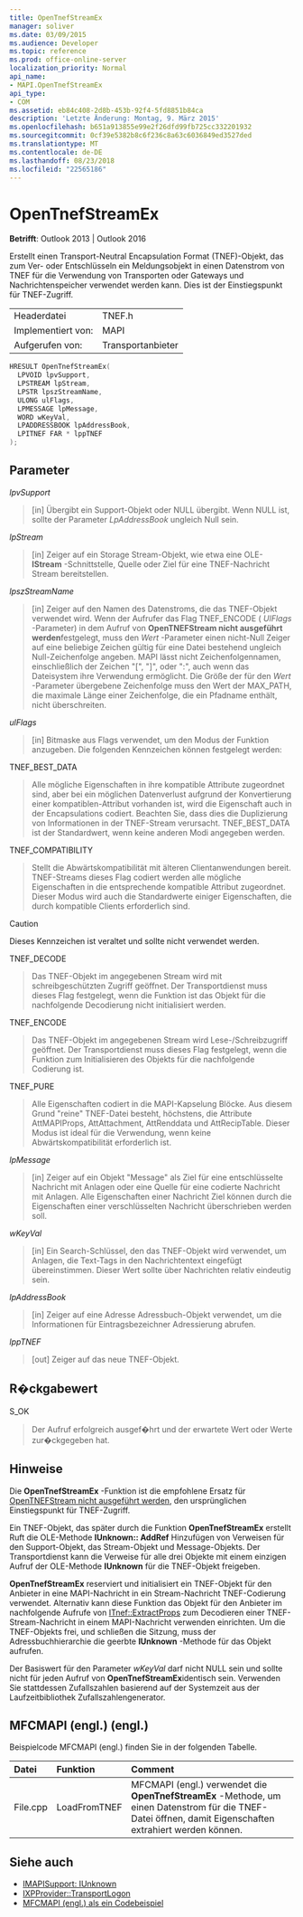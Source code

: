 ```yaml
---
title: OpenTnefStreamEx
manager: soliver
ms.date: 03/09/2015
ms.audience: Developer
ms.topic: reference
ms.prod: office-online-server
localization_priority: Normal
api_name:
- MAPI.OpenTnefStreamEx
api_type:
- COM
ms.assetid: eb84c408-2d8b-453b-92f4-5fd8851b84ca
description: 'Letzte Änderung: Montag, 9. März 2015'
ms.openlocfilehash: b651a913855e99e2f26dfd99fb725cc332201932
ms.sourcegitcommit: 0cf39e5382b8c6f236c8a63c6036849ed3527ded
ms.translationtype: MT
ms.contentlocale: de-DE
ms.lasthandoff: 08/23/2018
ms.locfileid: "22565186"
---
```

# <a name="opentnefstreamex"></a>OpenTnefStreamEx

**Betrifft**: Outlook 2013 | Outlook 2016 
  
Erstellt einen Transport-Neutral Encapsulation Format (TNEF)-Objekt, das zum Ver- oder Entschlüsseln ein Meldungsobjekt in einen Datenstrom von TNEF für die Verwendung von Transporten oder Gateways und Nachrichtenspeicher verwendet werden kann. Dies ist der Einstiegspunkt für TNEF-Zugriff. 
  
|||
|:-----|:-----|
|Headerdatei  <br/> |TNEF.h  <br/> |
|Implementiert von:  <br/> |MAPI  <br/> |
|Aufgerufen von:  <br/> |Transportanbieter  <br/> |
   
```cpp
HRESULT OpenTnefStreamEx(
  LPVOID lpvSupport,
  LPSTREAM lpStream,
  LPSTR lpszStreamName,
  ULONG ulFlags,
  LPMESSAGE lpMessage,
  WORD wKeyVal,
  LPADDRESSBOOK lpAddressBook,
  LPITNEF FAR * lppTNEF
);
```

## <a name="parameters"></a>Parameter

_lpvSupport_
  
> [in] Übergibt ein Support-Objekt oder NULL übergibt. Wenn NULL ist, sollte der Parameter _LpAddressBook_ ungleich Null sein. 
    
_lpStream_
  
> [in] Zeiger auf ein Storage Stream-Objekt, wie etwa eine OLE- **IStream** -Schnittstelle, Quelle oder Ziel für eine TNEF-Nachricht Stream bereitstellen. 
    
_lpszStreamName_
  
> [in] Zeiger auf den Namen des Datenstroms, die das TNEF-Objekt verwendet wird. Wenn der Aufrufer das Flag TNEF_ENCODE ( _UlFlags_ -Parameter) in dem Aufruf von **OpenTNEFStream nicht ausgeführt werden**festgelegt, muss den _Wert_ -Parameter einen nicht-Null Zeiger auf eine beliebige Zeichen gültig für eine Datei bestehend ungleich Null-Zeichenfolge angeben. MAPI lässt nicht Zeichenfolgennamen, einschließlich der Zeichen "[", "]", oder ":", auch wenn das Dateisystem ihre Verwendung ermöglicht. Die Größe der für den _Wert_ -Parameter übergebene Zeichenfolge muss den Wert der MAX_PATH, die maximale Länge einer Zeichenfolge, die ein Pfadname enthält, nicht überschreiten. 
    
_ulFlags_
  
> [in] Bitmaske aus Flags verwendet, um den Modus der Funktion anzugeben. Die folgenden Kennzeichen können festgelegt werden:
    
TNEF_BEST_DATA 
  
> Alle mögliche Eigenschaften in ihre kompatible Attribute zugeordnet sind, aber bei ein möglichen Datenverlust aufgrund der Konvertierung einer kompatiblen-Attribut vorhanden ist, wird die Eigenschaft auch in der Encapsulations codiert. Beachten Sie, dass dies die Duplizierung von Informationen in der TNEF-Stream verursacht. TNEF_BEST_DATA ist der Standardwert, wenn keine anderen Modi angegeben werden. 
    
TNEF_COMPATIBILITY 
  
> Stellt die Abwärtskompatibilität mit älteren Clientanwendungen bereit. TNEF-Streams dieses Flag codiert werden alle mögliche Eigenschaften in die entsprechende kompatible Attribut zugeordnet. Dieser Modus wird auch die Standardwerte einiger Eigenschaften, die durch kompatible Clients erforderlich sind. 
    
  > [!CAUTION]
  > Dieses Kennzeichen ist veraltet und sollte nicht verwendet werden. 
  
TNEF_DECODE 
  
> Das TNEF-Objekt im angegebenen Stream wird mit schreibgeschützten Zugriff geöffnet. Der Transportdienst muss dieses Flag festgelegt, wenn die Funktion ist das Objekt für die nachfolgende Decodierung nicht initialisiert werden.
    
TNEF_ENCODE 
  
> Das TNEF-Objekt im angegebenen Stream wird Lese-/Schreibzugriff geöffnet. Der Transportdienst muss dieses Flag festgelegt, wenn die Funktion zum Initialisieren des Objekts für die nachfolgende Codierung ist.
    
TNEF_PURE 
  
> Alle Eigenschaften codiert in die MAPI-Kapselung Blöcke. Aus diesem Grund "reine" TNEF-Datei besteht, höchstens, die Attribute AttMAPIProps, AttAttachment, AttRenddata und AttRecipTable. Dieser Modus ist ideal für die Verwendung, wenn keine Abwärtskompatibilität erforderlich ist.
    
_lpMessage_
  
> [in] Zeiger auf ein Objekt "Message" als Ziel für eine entschlüsselte Nachricht mit Anlagen oder eine Quelle für eine codierte Nachricht mit Anlagen. Alle Eigenschaften einer Nachricht Ziel können durch die Eigenschaften einer verschlüsselten Nachricht überschrieben werden soll.
    
_wKeyVal_
  
> [in] Ein Search-Schlüssel, den das TNEF-Objekt wird verwendet, um Anlagen, die Text-Tags in den Nachrichtentext eingefügt übereinstimmen. Dieser Wert sollte über Nachrichten relativ eindeutig sein. 
    
_lpAddressBook_
  
> [in] Zeiger auf eine Adresse Adressbuch-Objekt verwendet, um die Informationen für Eintragsbezeichner Adressierung abrufen. 
    
_lppTNEF_
  
> [out] Zeiger auf das neue TNEF-Objekt.
    
## <a name="return-value"></a>R�ckgabewert

S_OK 
  
> Der Aufruf erfolgreich ausgef�hrt und der erwartete Wert oder Werte zur�ckgegeben hat.
    
## <a name="remarks"></a>Hinweise

Die **OpenTnefStreamEx** -Funktion ist die empfohlene Ersatz für [OpenTNEFStream nicht ausgeführt werden](opentnefstream.md), den ursprünglichen Einstiegspunkt für TNEF-Zugriff. 
  
Ein TNEF-Objekt, das später durch die Funktion **OpenTnefStreamEx** erstellt Ruft die OLE-Methode **IUnknown:: AddRef** Hinzufügen von Verweisen für den Support-Objekt, das Stream-Objekt und Message-Objekts. Der Transportdienst kann die Verweise für alle drei Objekte mit einem einzigen Aufruf der OLE-Methode **IUnknown** für die TNEF-Objekt freigeben. 
  
**OpenTnefStreamEx** reserviert und initialisiert ein TNEF-Objekt für den Anbieter in eine MAPI-Nachricht in ein Stream-Nachricht TNEF-Codierung verwendet. Alternativ kann diese Funktion das Objekt für den Anbieter im nachfolgende Aufrufe von [ITnef::ExtractProps](itnef-extractprops.md) zum Decodieren einer TNEF-Stream-Nachricht in einem MAPI-Nachricht verwenden einrichten. Um die TNEF-Objekts frei, und schließen die Sitzung, muss der Adressbuchhierarchie die geerbte **IUnknown** -Methode für das Objekt aufrufen. 
  
Der Basiswert für den Parameter _wKeyVal_ darf nicht NULL sein und sollte nicht für jeden Aufruf von **OpenTnefStreamEx**identisch sein. Verwenden Sie stattdessen Zufallszahlen basierend auf der Systemzeit aus der Laufzeitbibliothek Zufallszahlengenerator.
  
## <a name="mfcmapi-reference"></a>MFCMAPI (engl.) (engl.)

Beispielcode MFCMAPI (engl.) finden Sie in der folgenden Tabelle.
  
|**Datei**|**Funktion**|**Comment**|
|:-----|:-----|:-----|
|File.cpp  <br/> |LoadFromTNEF  <br/> |MFCMAPI (engl.) verwendet die **OpenTnefStreamEx** -Methode, um einen Datenstrom für die TNEF-Datei öffnen, damit Eigenschaften extrahiert werden können.  <br/> |
   
## <a name="see-also"></a>Siehe auch

- [IMAPISupport: IUnknown](imapisupportiunknown.md)
- [IXPProvider::TransportLogon](ixpprovider-transportlogon.md)
- [MFCMAPI (engl.) als ein Codebeispiel](mfcmapi-as-a-code-sample.md)

